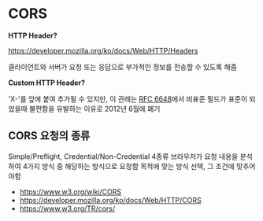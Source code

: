 # CORS

**HTTP Header?**

https://developer.mozilla.org/ko/docs/Web/HTTP/Headers

클라이언트와 서버가 요청 또는 응답으로 부가적인 정보를 전송할 수 있도록 해줌

**Custom HTTP Header?**

'X-'를 앞에 붙여 추가될 수 있지만, 이 관례는 [RFC 6648](https://tools.ietf.org/html/rfc6648)에서 비표준 필드가 표준이 되었을때 불편함을 유발하는 이유로 2012년 6월에 폐기

## CORS 요청의 종류

Simple/Preflight, Credential/Non-Credential 4종류
브라우저가 요청 내용을 분석하여 4가지 방식 중 해당하는 방식으로 요청함
목적에 맞는 방식 선택, 그 조건에 맞추어야함



 

* https://www.w3.org/wiki/CORS
* https://developer.mozilla.org/ko/docs/Web/HTTP/CORS
* https://www.w3.org/TR/cors/

